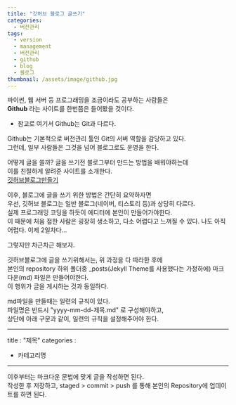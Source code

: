 ```yaml
---
title: "깃허브 블로그 글쓰기"
categories:
  - 버전관리
tags:
  - version
  - management
  - 버전관리
  - github
  - blog
  - 블로그
thumbnail: /assets/image/github.jpg
---
```


파이썬, 웹 서버 등 프로그래밍을 조금이라도 공부하는 사람들은  
**Github** 라는 사이트를 한번쯤은 들어봤을 것이다.  
 * 참고로 여기서 Github는 Git과 다르다.


Github는 기본적으로 버전관리 툴인 Git의 서버 역할을 감당하고 있다.    
그런데, 일부 사람들은 그것을 넘어 블로그로도 운영을 한다.


어떻게 글을 쓸까? 글을 쓰기전 블로그부터 만드는 방법을 배워야하는데  
이를 친절하게 알려준 사이트를 소개한다.  
[깃허브블로그만들기](https://zoomkoding.github.io/gitblog/2019/08/15/git-blog-1.html)


이후, 블로그에 글을 쓰기 위한 방법은 간단히 요약하자면  
우선, 깃허브 블로그는 일반 블로그(네이버, 티스토리 등)과 상당히 다르다.  
실제 프로그래밍 코딩을 하듯이 에디터에 본인이 만들어가야한다.  
이 때문에 처음 접한 사람은 굉장히 생소하고, 다소 어렵다고 느껴질 수 있다. 나도 아직 어렵다. 이제 2일차다...


그렇지만 차근차근 해보자.


깃허브블로그에 글을 쓰기위해서는, 위 과정을 다 따라한 후에  
본인의 repository 하위 폴더중 _posts(Jekyll Theme를 사용했다는 가정하에) 마크다운(md) 파일은 만들어야한다.  
이 행위가 글을 게시하는 것과 동일하다.  


md파일을 만들때는 일련의 규칙이 있다.  
파일명은 반드시 "yyyy-mm-dd-제목.md" 로 구성해야하고,  
상단에 아래 구문과 같이, 일련의 규칙을 설정해주어야 한다. 


---
title : "제목"
categories :
 - 카테고리명
---


이후부터는 마크다운 문법에 맞게 글을 작성하면 된다.   
작성한 후 저장하고, staged > commit > push 를 통해 본인의 Repository에 업데이트를 하면 된다.

